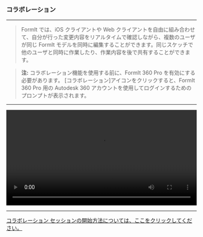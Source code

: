 

### コラボレーション

---

> FormIt では、iOS クライアントや Web クライアントを自由に組み合わせて、自分が行った変更内容をリアルタイムで確認しながら、複数のユーザが同じ FormIt モデルを同時に編集することができます。同じスケッチで他のユーザと同時に作業したり、作業内容を後で共有することができます。

> **注:** コラボレーション機能を使用する前に、FormIt 360 Pro を有効にする必要があります。 [コラボレーション]アイコンをクリックすると、FormIt 360 Pro 用の Autodesk 360 アカウントを使用してログインするためのプロンプトが表示されます。

---
<video width="100%" controls>
  <source src="Videos/Collaboration.mp4" type="video/mp4">
</video>

---

[コラボレーション セッションの開始方法については、ここをクリックしてください。](../tool-library/collaboration.md)

